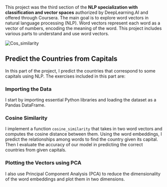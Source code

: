 This project was the third section of the **NLP specialization with classification and vector spaces** authorized by DeepLearning.AI and offered through Coursera. The main goal is to explore word vectors in natural language processing (NLP). Word vectors represent each word as a vector of numbers, encoding the meaning of the word. This project includes various parts to understand and use word vectors.

![Cos_similarity](Natural-Language-Processing-with-Classification-and-Vector-Spaces/assets/img/Cos_similarity.png) 

## Predict the Countries from Capitals
In this part of the project, I predict the countries that correspond to some capitals using NLP. The exercises included in this part are:

### Importing the Data
I start by importing essential Python libraries and loading the dataset as a Pandas DataFrame.

### Cosine Similarity
I implement a function `cosine_similarity` that takes in two word vectors and computes the cosine distance between them. Using the word embeddings, I predict the relationships among words to find the country given its capital. Then I evaluate the accuracy of our model in predicting the correct countries from given capitals.

### Plotting the Vectors using PCA

I also use Principal Component Analysis (PCA) to reduce the dimensionality of the word embeddings and plot them in two dimensions.


